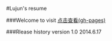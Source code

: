 #Lujun's resume

###Welcome to visit
[点击查看(gh-pages)](http://www.whilu.github.io/myResume)

###Rlease history
version 1.0 2014.6.17
